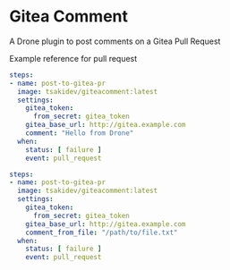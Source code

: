 # Gitea Comment

A Drone plugin to post comments on a Gitea Pull Request

Example reference for pull request

```yml
steps:
- name: post-to-gitea-pr
  image: tsakidev/giteacomment:latest
  settings:
    gitea_token:
      from_secret: gitea_token
    gitea_base_url: http://gitea.example.com
    comment: "Hello from Drone"
  when:
    status: [ failure ]
    event: pull_request
```

```yml
steps:
- name: post-to-gitea-pr
  image: tsakidev/giteacomment:latest
  settings:
    gitea_token:
      from_secret: gitea_token
    gitea_base_url: http://gitea.example.com
    comment_from_file: "/path/to/file.txt"
  when:
    status: [ failure ]
    event: pull_request
```
